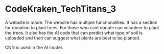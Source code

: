 # CodeKraken_TechTitans_3

A website is made.
The website has multiple functionalities.
It has a section for donation to plant trees.
For those who cant donate can volunteer to plant the trees.
It also has the AI code that can predict what type of soil is uploaded and then can suggest what plants are best to be planted.


CNN is used in the AI model.
